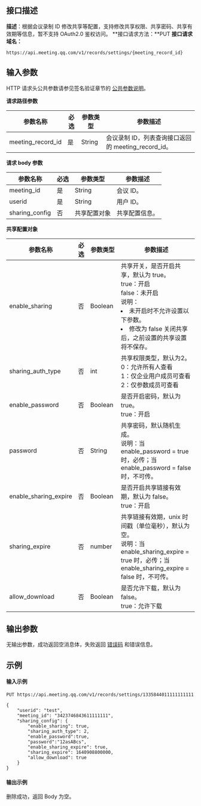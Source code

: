 ## 接口描述
**描述**：根据会议录制 ID 修改共享等配置，支持修改共享权限、共享密码、共享有效期等信息，暂不支持 OAuth2.0 鉴权访问。
**接口请求方法：**PUT
**接口请求域名：**
```plaintext
https://api.meeting.qq.com/v1/records/settings/{meeting_record_id}
```


## 输入参数
HTTP 请求头公共参数请参见签名验证章节的 [公共参数说明](https://cloud.tencent.com/document/product/1095/42413#.E5.85.AC.E5.85.B1.E5.8F.82.E6.95.B0)。

**请求路径参数**

| 参数名称          | 必选 | 参数类型 | 参数描述                                        |
| ----------------- | ---- | -------- | ----------------------------------------------- |
| meeting_record_id | 是   | String   | 会议录制 ID，列表查询接口返回的 meeting_record_id。 |

**请求 body 参数**

| 参数名称       | 必选 | 参数类型     | 参数描述     |
| -------------- | ---- | ------------ | ------------ |
| meeting_id     | 是   | String       | 会议 ID。       |
| userid         | 是   |  String       | 用户 ID。       |
| sharing_config | 否   | 共享配置对象 | 共享配置信息。 |

**共享配置对象**

| 参数名称              | 必选 | 参数类型 | 参数描述                                                     |
| --------------------- | ---- | -------- | ------------------------------------------------------------ |
| enable_sharing        | 否   | Boolean   | 共享开关，是否开启共享，默认为 true。<br>true：开启<br>false：未开启<br>说明：<br><li>未开启时不允许设置以下参数。<li>修改为 false 关闭共享后，之前设置的共享设置将不保存。 |
| sharing_auth_type     | 否   | int      | 共享权限类型，默认为2。<br> 0：允许所有人查看<br>1：仅企业用户成员可查看<br>2：仅参数成员可查看 |
| enable_password       | 否   |Boolean   | 是否开启密码，默认为 true。<br>true：开启                            |
| password              | 否   |  String   | 共享密码，默认随机生成。<br>说明：当 enable_password = true 时，必传；当 enable_password = false 时，不可传。 |
| enable_sharing_expire | 否   |Boolean   | 是否开启共享链接有效期，默认为 false。<br>true：开启             |
| sharing_expire        | 否   | number   | 共享链接有效期，unix 时间戳（单位毫秒），默认为空。<br>说明：当 enable_sharing_expire = true 时，必传；当 enable_sharing_expire = false 时，不可传。 |
| allow_download        | 否   | Boolean   | 是否允许下载，默认为 false。<br>true：允许下载         |

## 输出参数
无输出参数，成功返回空消息体，失败返回 [错误码](https://cloud.tencent.com/document/product/1095/43704) 和错误信息。

## 示例
#### 输入示例

```plaintext
PUT https://api.meeting.qq.com/v1/records/settings/1335844011111111111

{
    "userid": "test",
    "meeting_id": "3423746843611111111",
    "sharing_config": {
        "enable_sharing": true,
        "sharing_auth_type": 2,
        "enable_password":true,
        "password":"12asABcs",
        "enable_sharing_expire": true,
        "sharing_expire": 1640908800000,
        "allow_download": true
    }
}

```



#### 输出示例
删除成功，返回 Body 为空。
